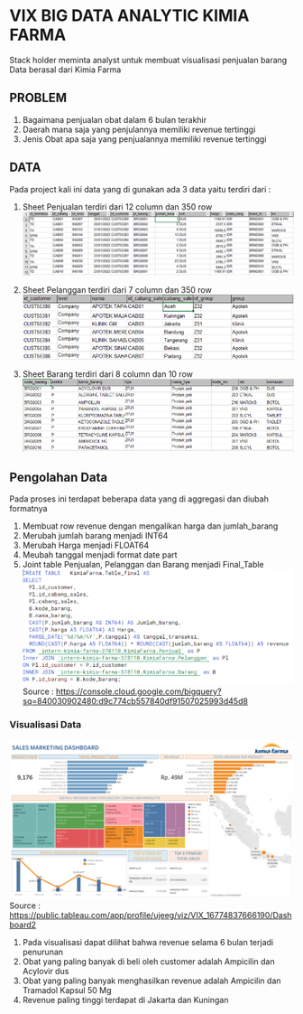 # VIX BIG DATA ANALYTIC KIMIA FARMA

Stack holder meminta analyst untuk membuat visualisasi penjualan barang
Data berasal dari Kimia Farma


## PROBLEM
1. Bagaimana penjualan obat dalam 6 bulan terakhir
2. Daerah mana saja yang penjulannya memiliki revenue tertinggi
3. Jenis Obat apa saja yang penjualannya memiliki revenue tertinggi

## DATA
Pada project kali ini data yang di gunakan ada 3 data yaitu terdiri dari :
1. Sheet Penjualan terdiri dari 12 column dan 350 row
![alt text](https://github.com/Ujeeg/VIX-Big-Data-Analytic-Kimia-Farma/blob/a35031dff16b9c95590606a67a0e0e03367c2c20/Data%20Penjualan.png)

2. Sheet Pelanggan terdiri dari 7 column dan 350 row
![alt text](https://github.com/Ujeeg/VIX-Big-Data-Analytic-Kimia-Farma/blob/a35031dff16b9c95590606a67a0e0e03367c2c20/Data%20Pelanggan.png)

3. Sheet Barang terdiri dari 8 column dan 10 row
![alt text](https://github.com/Ujeeg/VIX-Big-Data-Analytic-Kimia-Farma/blob/a35031dff16b9c95590606a67a0e0e03367c2c20/data%20barang.png)


## Pengolahan Data
Pada proses ini terdapat beberapa data yang di aggregasi dan diubah formatnya
1. Membuat row revenue dengan mengalikan harga dan jumlah_barang
2. Merubah jumlah barang menjadi INT64
3. Merubah Harga menjadi FLOAT64
4. Meubah tanggal menjadi format date part
5. Joint table Penjualan, Pelanggan dan Barang menjadi Final_Table
![alt text](Query.png)
Source : https://console.cloud.google.com/bigquery?sq=840030902480:d9c774cb557840df91507025993d45d8

### Visualisasi Data
![alt text](https://github.com/Ujeeg/VIX-Big-Data-Analytic-Kimia-Farma/blob/fcbaf4e9b7287c0ab39bb387806946a8ac9e2290/Dashboard%202.png)
Source : https://public.tableau.com/app/profile/ujeeg/viz/VIX_16774837666190/Dashboard2

1. Pada visualisasi dapat dilihat bahwa revenue selama 6 bulan terjadi penurunan
2. Obat yang paling banyak di beli oleh customer adalah Ampicilin dan Acylovir dus
3. Obat yang paling banyak menghasilkan revenue adalah Ampicilin dan Tramadol Kapsul 50 Mg
4. Revenue paling tinggi terdapat di Jakarta dan Kuningan
